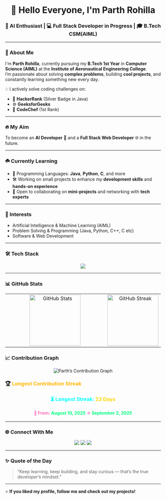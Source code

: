 <h1 align="center">👋 Hello Everyone, I'm Parth Rohilla</h1>
<h3 align="center">🚀 AI Enthusiast | 💻 Full Stack Developer in Progress | 🎓 B.Tech CSM(AIML)</h3>

---

### 🏫 About Me
I'm **Parth Rohilla**, currently pursuing my **B.Tech 1st Year** in **Computer Science (AIML)** at the **Institute of Aeronautical Engineering College**.  
I’m passionate about solving **complex problems**, building **cool projects**, and constantly learning something new every day.

💡 I actively solve coding challenges on:
- 🏅 **HackerRank** (Silver Badge in Java)  
- ⚙️ **GeeksforGeeks**  
- 🥇 **CodeChef** (1st Rank)

---

### 🔥 My Aim
To become an **AI Developer** 🤖 and a **Full Stack Web Developer** 🌐 in the future.

---

### ☘️ Currently Learning
- 🧠 Programming Languages: **Java**, **Python**, **C**, and more  
- 🛠️ Working on small projects to enhance my **development skills** and **hands-on experience**  
- 💬 Open to collaborating on **mini-projects** and networking with **tech experts**

---

### 🎯 Interests
- Artificial Intelligence & Machine Learning (AIML)  
- Problem Solving & Programming (Java, Python, C++, C etc)  
- Software & Web Development  

---

### 🛠️ Tech Stack
<p align="center">
  <img src="https://skillicons.dev/icons?i=java,python,cpp,c,html,css,js,react,nodejs,git,github" />
</p>

---
### 📊 GitHub Stats  

<table align="center">
  <tr>
    <td align="center" width="80%">
      <a href="https://github.com/Parth2753">
        <img src="https://github-readme-stats.vercel.app/api?username=Parth2753&show_icons=true&hide_border=true&bg_color=0D1117&title_color=00C7FF&text_color=C9D1D9&icon_color=00C7FF&include_all_commits=true&rank_icon=github" alt="GitHub Stats" height="165"/>
      </a>
    </td>
    <td align="center" width="70%">
      <a href="https://github.com/Parth2753">
        <img src="https://github-readme-streak-stats.herokuapp.com?user=Parth2753&theme=tokyonight_duo&hide_border=true&background=0D1117&stroke=00C7FF&ring=00C7FF&fire=00C7FF&currStreakLabel=00C7FF" alt="GitHub Streak" height="165"/>
      </a>
    </td>
  </tr>
</table>


### 📈 Contribution Graph  
<div align="center">  
  <img src="https://github-readme-activity-graph.vercel.app/graph?username=Parth2753&bg_color=0D1117&color=00FFEA&line=00FFEA&point=FFFFFF&area=true&hide_border=true" alt="Parth’s Contribution Graph" />  
</div>

### 🏆 <span style="color:#FFB800;">Longest Contribution Streak</span>

<div align="center">

<h3 style="color:#00FFFF;">⏳ Longest Streak: <span style="color:#FFD700;">23 Days</span></h3>  
<h4 style="color:#FF69B4;">📅 From: <span style="color:#00FF7F;">August 10, 2025</span> → <span style="color:#00FF7F;">September 2, 2025</span></h4>
</div>

---

### 🌐 Connect With Me
<p align="center">
  <a href="https://linkedin.com/in/parth-rohilla" target="_blank"><img src="https://img.shields.io/badge/-LinkedIn-blue?logo=linkedin&logoColor=white"></a>
  <a href="mailto:parth.rohilla@example.com"><img src="https://img.shields.io/badge/Email-D14836?logo=gmail&logoColor=white"></a>
  <a href="https://github.com/Parth2753"><img src="https://img.shields.io/badge/GitHub-100000?logo=github&logoColor=white"></a>
</p>

---

### ✨ Quote of the Day
> “Keep learning, keep building, and stay curious — that’s the true developer’s mindset.”

---

⭐ **If you liked my profile, follow me and check out my projects!**


